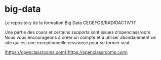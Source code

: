 # big-data
Le repository de la formation Big Data CEGEFOS/RADIOACTIV'IT

Une partie des cours et certains supports sont issues d'openclassroom. Nous vous encourageons à créer un compte et à utiliser abondamment ce site qui est une exceptionnelle ressource pour se former seul.

[https://openclassrooms.com](https://openclassrooms.com) 